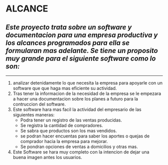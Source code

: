 # **ALCANCE**

## ***Este proyecto trata sobre un software y documentacion para una empresa productiva y los alcances programados para ella se formularan mas adelante. Se tiene un proposito muy grande para el siguiente software como lo son:***
___

1. analizar detenidamente lo que necesita la empresa para apoyarle con un software que que haga mas eficiente su actividad.
2. Tras tener la informacion de la necesidad de la empresa se le empezara a hacer una documentacion sobre los planes a futuro para la contruccion del software.
3. Este software hara mas facil la actividad del empresario de las siguientes maneras:
	- Podra tener un registro de las ventas producidas.
	- Se registra la cantidad de compradores.
	- Se sabra que productos son los mas vendidos. 
	- se podran hacer encuentas para saber los aportes o quejas de comprador hacia la empresa para mejorar.
	- Se pondran opciones de ventas a domicilios y otras mas.
4. Este Software se hara muy completo con la intencion de dejar una buena imagen antes los usuarios.

